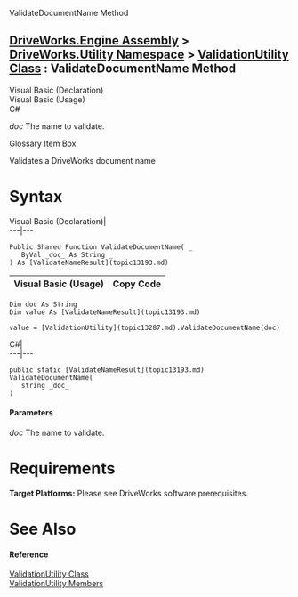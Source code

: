 ValidateDocumentName Method   
  
[DriveWorks.Engine Assembly](topic2156.md) > [DriveWorks.Utility Namespace](topic13190.md) > [ValidationUtility Class](topic13287.md) : ValidateDocumentName Method  
---  
  
Visual Basic (Declaration)    
Visual Basic (Usage)    
C# 

_doc_
    The name to validate.

Glossary Item Box

Validates a DriveWorks document name 

# Syntax

Visual Basic (Declaration)|   
---|---  
      
    
    Public Shared Function ValidateDocumentName( _
       ByVal _doc_ As String _
    ) As [ValidateNameResult](topic13193.md)  
  
Visual Basic (Usage)| Copy Code  
---|---  
      
    
    Dim doc As String
    Dim value As [ValidateNameResult](topic13193.md)
     
    value = [ValidationUtility](topic13287.md).ValidateDocumentName(doc)  
  
C#|   
---|---  
      
    
    public static [ValidateNameResult](topic13193.md) ValidateDocumentName( 
       string _doc_
    )  
  
#### Parameters

 _doc_
    The name to validate.

# Requirements

**Target Platforms:** Please see DriveWorks software prerequisites.

# See Also

#### Reference

[ValidationUtility Class](topic13287.md)   
[ValidationUtility Members](topic13288.md)


